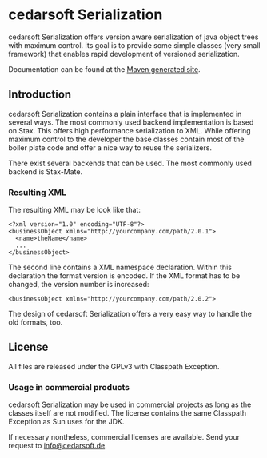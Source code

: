 cedarsoft Serialization
====================

  cedarsoft Serialization offers version aware serialization of java object trees with maximum control.
  Its goal is to provide some simple classes (very small framework) that enables rapid development
  of versioned serialization.

  Documentation can be found at the [Maven generated site](http://serialization.cedarsoft.com).


Introduction
---------------------

  cedarsoft Serialization contains a plain interface that is implemented in several ways. The most commonly
  used backend implementation is based on Stax.
  This offers high performance serialization to XML. While offering maximum control to the developer the base
  classes contain most of the boiler plate code and offer a nice way to reuse the serializers.

  There exist several backends that can be used. The most commonly used backend is Stax-Mate.

### Resulting XML

  The resulting XML may be look like that:


    <?xml version="1.0" encoding="UTF-8"?>
    <businessObject xmlns="http://yourcompany.com/path/2.0.1">
      <name>theName</name>
      ...
    </businessObject>

  The second line contains a XML namespace declaration. Within this declaration the format version is encoded.
  If the XML format has to be changed, the version number is increased:


    <businessObject xmlns="http://yourcompany.com/path/2.0.2">


  The design of cedarsoft Serialization offers a very easy way to handle the old formats, too.



License
--------------------

  All files are released under the GPLv3 with Classpath Exception.

### Usage in commercial products

  cedarsoft Serialization may be used in commercial projects as long as the classes itself are not modified.
  The license contains the same Classpath Exception as Sun uses for
  the JDK.

  If necessary nontheless, commercial licenses are available. Send your request to [info@cedarsoft.de](mailto:info@cedarsoft.de).
